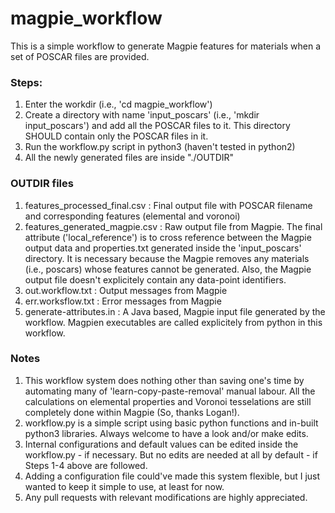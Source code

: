 # magpie_workflow

This is a simple workflow to generate Magpie features for materials when a set of POSCAR files are provided. 
### Steps:
1. Enter the workdir (i.e., 'cd magpie_workflow')
2. Create a directory with name 'input_poscars' (i.e., 'mkdir input_poscars') and add all the POSCAR files to it. This directory SHOULD contain only the POSCAR files in it.
3. Run the workflow.py script in python3 (haven't tested in python2)
4. All the newly generated files are inside "./OUTDIR"

### OUTDIR files
1. features_processed_final.csv : Final output file with POSCAR filename and corresponding features (elemental and voronoi)
2. features_generated_magpie.csv : Raw output file from Magpie. The final attribute ('local_reference') is to cross reference between the Magpie output data and properties.txt generated inside the 'input_poscars' directory. It is necessary because the Magpie removes any materials (i.e., poscars) whose features cannot be generated. Also, the Magpie output file doesn't explicitely contain any data-point identifiers.
3. out.workflow.txt : Output messages from Magpie
4. err.worksflow.txt : Error messages from Magpie
5. generate-attributes.in : A Java based, Magpie input file generated by the workflow. Magpien executables are called explicitely from python in this workflow.

### Notes
1. This workflow system does nothing other than saving one's time by automating many of 'learn-copy-paste-removal' manual labour. All the calculations on elemental properties and Voronoi tesselations are still completely done within Magpie (So, thanks Logan!).
2. workflow.py is a simple script using basic python functions and in-built python3 libraries. Always welcome to have a look and/or make edits. 
3. Internal configurations and default values can be edited inside the workflow.py - if necessary. But no edits are needed at all by default - if Steps 1-4 above are followed.
4. Adding a configuration file could've made this system flexible, but I just wanted to keep it simple to use, at least for now. 
5. Any pull requests with relevant modifications are highly appreciated.
